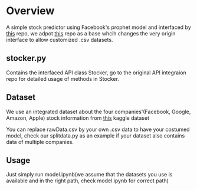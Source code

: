 # Overview
A simple stock predictor using Facebook's prophet model and interfaced by [this](https://github.com/WillKoehrsen/Data-Analysis/tree/master/stocker) repo, we adpot [this](https://github.com/koreal6803/Stocker) repo as a base whcih changes the very origin interface to allow customized .csv datasets.

## stocker.py
Contains the interfaced API class Stocker, go to the original API integraion repo for detailed usage of methods in Stocker.

## Dataset
We use an integrated dataset about the four companies'(Facebook, Google, Amazon, Apple) stock information from [this](https://www.kaggle.com/stexo92/gafa-stock-prices?fbclid=IwAR2Qhy542X0-2AW--diHgMZvkbIr289E_9f8m1ppMn3azQWTQHYtBnrOsvI) kaggle dataset

You can replace rawData.csv by your own .csv data to have your costumed model, check our splitdata.py as an example if your dataset also contains data of multiple companies.

## Usage
Just simply run model.ipynb(we assume that the datasets you use is available and in the right path, check model.ipynb for correct path)
